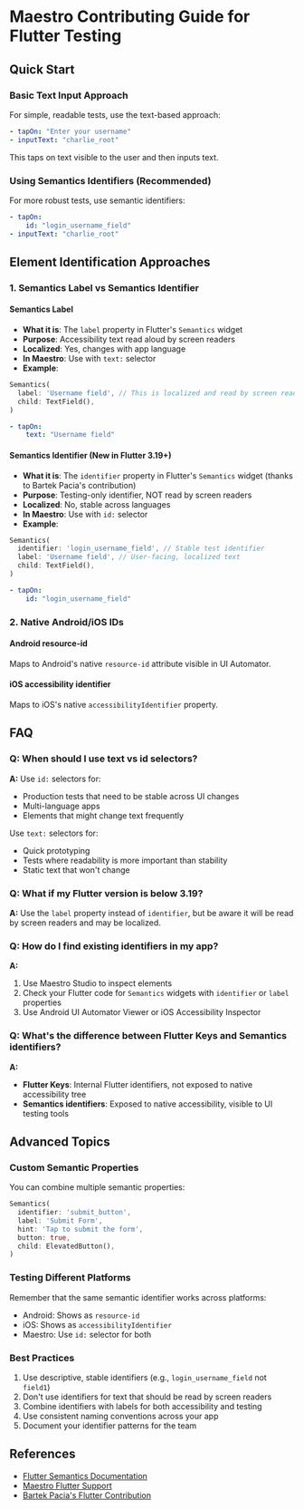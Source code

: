 # Maestro Contributing Guide for Flutter Testing

## Quick Start

### Basic Text Input Approach

For simple, readable tests, use the text-based approach:

```yaml
- tapOn: "Enter your username"
- inputText: "charlie_root"
```

This taps on text visible to the user and then inputs text.

### Using Semantics Identifiers (Recommended)

For more robust tests, use semantic identifiers:

```yaml
- tapOn:
    id: "login_username_field"
- inputText: "charlie_root"
```

## Element Identification Approaches

### 1. Semantics Label vs Semantics Identifier

#### Semantics Label

- **What it is**: The `label` property in Flutter's `Semantics` widget
- **Purpose**: Accessibility text read aloud by screen readers
- **Localized**: Yes, changes with app language
- **In Maestro**: Use with `text:` selector
- **Example**:

```dart
Semantics(
  label: 'Username field', // This is localized and read by screen readers
  child: TextField(),
)
```

```yaml
- tapOn:
    text: "Username field"
```

#### Semantics Identifier (New in Flutter 3.19+)

- **What it is**: The `identifier` property in Flutter's `Semantics` widget (thanks to Bartek
  Pacia's contribution)
- **Purpose**: Testing-only identifier, NOT read by screen readers
- **Localized**: No, stable across languages
- **In Maestro**: Use with `id:` selector
- **Example**:

```dart
Semantics(
  identifier: 'login_username_field', // Stable test identifier
  label: 'Username field', // User-facing, localized text
  child: TextField(),
)
```

```yaml
- tapOn:
    id: "login_username_field"
```

### 2. Native Android/iOS IDs

#### Android resource-id

Maps to Android's native `resource-id` attribute visible in UI Automator.

#### iOS accessibility identifier

Maps to iOS's native `accessibilityIdentifier` property.

## FAQ

### Q: When should I use text vs id selectors?

**A:** Use `id:` selectors for:

- Production tests that need to be stable across UI changes
- Multi-language apps
- Elements that might change text frequently

Use `text:` selectors for:

- Quick prototyping
- Tests where readability is more important than stability
- Static text that won't change

### Q: What if my Flutter version is below 3.19?

**A:** Use the `label` property instead of `identifier`, but be aware it will be read by screen
readers and may be localized.

### Q: How do I find existing identifiers in my app?

**A:**

1. Use Maestro Studio to inspect elements
2. Check your Flutter code for `Semantics` widgets with `identifier` or `label` properties
3. Use Android UI Automator Viewer or iOS Accessibility Inspector

### Q: What's the difference between Flutter Keys and Semantics identifiers?

**A:**

- **Flutter Keys**: Internal Flutter identifiers, not exposed to native accessibility tree
- **Semantics identifiers**: Exposed to native accessibility, visible to UI testing tools

## Advanced Topics

### Custom Semantic Properties

You can combine multiple semantic properties:

```dart
Semantics(
  identifier: 'submit_button',
  label: 'Submit Form',
  hint: 'Tap to submit the form',
  button: true,
  child: ElevatedButton(),
)
```

### Testing Different Platforms

Remember that the same semantic identifier works across platforms:

- Android: Shows as `resource-id`
- iOS: Shows as `accessibilityIdentifier`
- Maestro: Use `id:` selector for both

### Best Practices

1. Use descriptive, stable identifiers (e.g., `login_username_field` not `field1`)
2. Don't use identifiers for text that should be read by screen readers
3. Combine identifiers with labels for both accessibility and testing
4. Use consistent naming conventions across your app
5. Document your identifier patterns for the team

## References

- [Flutter Semantics Documentation](https://api.flutter.dev/flutter/widgets/Semantics-class.html)
- [Maestro Flutter Support](https://docs.maestro.dev/platform-support/flutter)
- [Bartek Pacia's Flutter Contribution](https://blog.mobile.dev/the-power-of-open-source-making-maestro-work-better-with-flutter-d92b386f9a33)